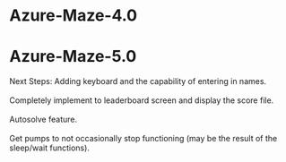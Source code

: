 # Azure-Maze-4.0
# Azure-Maze-5.0
Next Steps:
Adding keyboard and the capability of entering in names.
<br></br>
Completely implement to leaderboard screen and display the score file.
<br></br>
Autosolve feature.
<br></br>
Get pumps to not occasionally stop functioning (may be the result of the sleep/wait functions).
